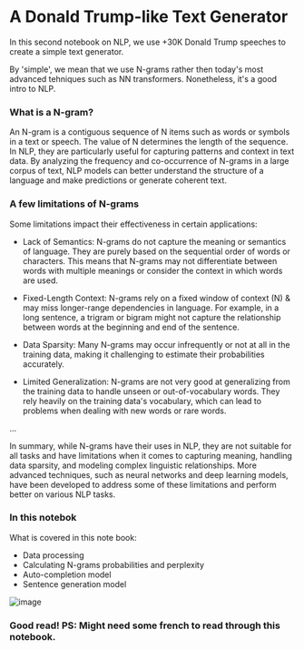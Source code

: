 # A Donald Trump-like Text Generator

In this second notebook on NLP, we use +30K Donald Trump speeches to create a simple text generator.

By 'simple', we mean that we use N-grams rather then today's most advanced tehniques such as NN transformers.
Nonetheless, it's a good intro to NLP.

### What is a N-gram?
An N-gram is a contiguous sequence of N items such as words or symbols in a text or speech. 
The value of N determines the length of the sequence. 
In NLP, they are particularly useful for capturing patterns and context in text data.
By analyzing the frequency and co-occurrence of N-grams in a large corpus of text, NLP models can better understand the structure of a language and make predictions or generate coherent text.

### A few limitations of N-grams
Some limitations impact their effectiveness in certain applications:

- Lack of Semantics: N-grams do not capture the meaning or semantics of language. They are purely based on the sequential order of words or characters. This means that N-grams may not differentiate between words with multiple meanings or consider the context in which words are used.

- Fixed-Length Context: N-grams rely on a fixed window of context (N) & may miss longer-range dependencies in language. For example, in a long sentence, a trigram or bigram might not capture the relationship between words at the beginning and end of the sentence.

- Data Sparsity: Many N-grams may occur infrequently or not at all in the training data, making it challenging to estimate their probabilities accurately.

- Limited Generalization: N-grams are not very good at generalizing from the training data to handle unseen or out-of-vocabulary words. They rely heavily on the training data's vocabulary, which can lead to problems when dealing with new words or rare words.

... 

In summary, while N-grams have their uses in NLP, they are not suitable for all tasks and have limitations when it comes to capturing meaning, handling data sparsity, and modeling complex linguistic relationships. 
More advanced techniques, such as neural networks and deep learning models, have been developed to address some of these limitations and perform better on various NLP tasks.

### In this notebok
What is covered in this note book:
- Data processing
- Calculating N-grams probabilities and perplexity
- Auto-completion model
- Sentence generation model

![image](https://github.com/marcomudenge/NLP-2-A-Donald-Trump-Text-Generator/assets/44266914/398a6ef2-9bd2-4d8c-8bed-15d1ce41c8db)

### Good read! PS: Might need some french to read through this notebook.
